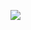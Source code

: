 [![](https://mermaid.ink/img/pako:eNptj8EKwjAMhl8l5KSgL7CDoM4n0NvqIa5Rh2taaorItne3deDJHEL4_v8PyYCtt4wV3iKFO5xqI5Br26SQieUzrNebse279uFF_YvjCLuFDyxPCCTcL-fArvhgPxQF9MUMl6Tq5TnN-v6758scMMsIdRNJbnz-o5f8CIfGkqOfo3RcoePoqLP54qEQg3pnxwarPFq-UurVoJEpWympP76lxUpj4hWmYEm57ih_5mY4fQD2D1SH)](https://mermaid.live/edit#pako:eNptj8EKwjAMhl8l5KSgL7CDoM4n0NvqIa5Rh2taaorItne3deDJHEL4_v8PyYCtt4wV3iKFO5xqI5Br26SQieUzrNebse279uFF_YvjCLuFDyxPCCTcL-fArvhgPxQF9MUMl6Tq5TnN-v6758scMMsIdRNJbnz-o5f8CIfGkqOfo3RcoePoqLP54qEQg3pnxwarPFq-UurVoJEpWympP76lxUpj4hWmYEm57ih_5mY4fQD2D1SH)
